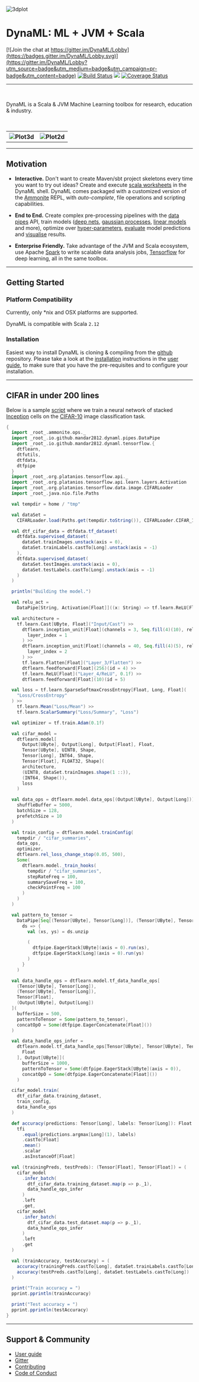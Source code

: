 ![3dplot](docs-old/images/dynaml_logo3.png)

# DynaML: ML + JVM + Scala


[![Join the chat at https://gitter.im/DynaML/Lobby](https://badges.gitter.im/DynaML/Lobby.svg)](https://gitter.im/DynaML/Lobby?utm_source=badge&utm_medium=badge&utm_campaign=pr-badge&utm_content=badge) [![Build Status](https://travis-ci.org/transcendent-ai-labs/DynaML.svg?branch=master)](https://travis-ci.org/transcendent-ai-labs/DynaML) [![](https://jitpack.io/v/transcendent-ai-labs/DynaML.svg)](https://jitpack.io/#transcendent-ai-labs/DynaML)
[![Coverage Status](https://coveralls.io/repos/github/transcendent-ai-labs/DynaML/badge.svg)](https://coveralls.io/github/transcendent-ai-labs/DynaML)

------------------

<br/>

DynaML is a Scala & JVM Machine Learning toolbox for research, education & industry.

<br/>

<table>
    <tr>
        <th> <img src="docs-old/images/plot3dsmall.jpeg" alt="Plot3d"> </th> 
        <th> <img src="docs-old/images/plots_small.png" alt="Plot2d"> </th>
    </tr>
</table>


------------------

## Motivation


 - __Interactive.__ Don't want to create Maven/sbt project skeletons
 every time you want to try out ideas? Create and execute [scala worksheets](scripts/randomvariables.sc) 
 in the DynaML shell. DynaML comes packaged with a customized version of the [Ammonite](http://ammonite.io) REPL, 
 with *auto-complete*, file operations and scripting capabilities.  
 
 - __End to End.__ Create complex pre-processing pipelines with the [data pipes](https://transcendent-ai-labs.github.io/DynaML/pipes/pipes/) API, 
 train models ([deep nets](scripts/cifar.sc), [gaussian processes](https://transcendent-ai-labs.github.io/DynaML/core/core_gp/), 
 [linear models](https://transcendent-ai-labs.github.io/DynaML/core/core_glm/) and more), 
 optimize over [hyper-parameters](https://transcendent-ai-labs.github.io/DynaML/core/core_opt_global/), 
 [evaluate](https://transcendent-ai-labs.github.io/DynaML/core/core_model_evaluation/) model predictions and 
 [visualise](https://transcendent-ai-labs.github.io/DynaML/core/core_graphics/) results.
 
 - __Enterprise Friendly.__ Take advantage of the JVM and Scala ecosystem, use Apache [Spark](https://spark.apache.org) 
 to write scalable data analysis jobs, [Tensorflow](http://tensorflow.org) for deep learning, all in the same toolbox.

------------------

## Getting Started

### Platform Compatibility

Currently, only *nix and OSX platforms are supported.

DynaML is compatible with Scala `2.12`

### Installation

Easiest way to install DynaML is cloning & compiling from the [github](/) repository. Please take a look at 
the [installation](https://transcendent-ai-labs.github.io/DynaML/installation/installation/) instructions in the 
[user guide](https://transcendent-ai-labs.github.io/DynaML/), to make sure that you have the pre-requisites 
and to configure your installation.

------------------

## CIFAR in under 200 lines

Below is a sample [script](scripts/cifar.sc) where we train a neural network of stacked 
[Inception](https://arxiv.org/pdf/1409.4842.pdf) cells on the [CIFAR-10](https://en.wikipedia.org/wiki/CIFAR-10)
image classification task.

```scala
{
  import _root_.ammonite.ops._
  import _root_.io.github.mandar2812.dynaml.pipes.DataPipe
  import _root_.io.github.mandar2812.dynaml.tensorflow.{
    dtflearn,
    dtfutils,
    dtfdata,
    dtfpipe
  }
  import _root_.org.platanios.tensorflow.api._
  import _root_.org.platanios.tensorflow.api.learn.layers.Activation
  import _root_.org.platanios.tensorflow.data.image.CIFARLoader
  import _root_.java.nio.file.Paths

  val tempdir = home / "tmp"

  val dataSet =
    CIFARLoader.load(Paths.get(tempdir.toString()), CIFARLoader.CIFAR_10)

  val dtf_cifar_data = dtfdata.tf_dataset(
    dtfdata.supervised_dataset(
      dataSet.trainImages.unstack(axis = 0),
      dataSet.trainLabels.castTo[Long].unstack(axis = -1)
    ),
    dtfdata.supervised_dataset(
      dataSet.testImages.unstack(axis = 0),
      dataSet.testLabels.castTo[Long].unstack(axis = -1)
    )
  )

  println("Building the model.")

  val relu_act =
    DataPipe[String, Activation[Float]]((x: String) => tf.learn.ReLU[Float](x))

  val architecture =
    tf.learn.Cast[UByte, Float]("Input/Cast") >>
      dtflearn.inception_unit[Float](channels = 3, Seq.fill(4)(10), relu_act)(
        layer_index = 1
      ) >>
      dtflearn.inception_unit[Float](channels = 40, Seq.fill(4)(5), relu_act)(
        layer_index = 2
      ) >>
      tf.learn.Flatten[Float]("Layer_3/Flatten") >>
      dtflearn.feedforward[Float](256)(id = 4) >>
      tf.learn.ReLU[Float]("Layer_4/ReLU", 0.1f) >>
      dtflearn.feedforward[Float](10)(id = 5)

  val loss = tf.learn.SparseSoftmaxCrossEntropy[Float, Long, Float](
    "Loss/CrossEntropy"
  ) >>
    tf.learn.Mean("Loss/Mean") >>
    tf.learn.ScalarSummary("Loss/Summary", "Loss")

  val optimizer = tf.train.Adam(0.1f)

  val cifar_model =
    dtflearn.model[
      Output[UByte], Output[Long], Output[Float], Float, 
      Tensor[UByte], UINT8, Shape, 
      Tensor[Long], INT64, Shape, 
      Tensor[Float], FLOAT32, Shape](
      architecture,
      (UINT8, dataSet.trainImages.shape(1 ::)),
      (INT64, Shape()),
      loss
    )

  val data_ops = dtflearn.model.data_ops[(Output[UByte], Output[Long])](
    shuffleBuffer = 5000,
    batchSize = 128,
    prefetchSize = 10
  )

  val train_config = dtflearn.model.trainConfig(
    tempdir / "cifar_summaries",
    data_ops,
    optimizer,
    dtflearn.rel_loss_change_stop(0.05, 500),
    Some(
      dtflearn.model._train_hooks(
        tempdir / "cifar_summaries",
        stepRateFreq = 100,
        summarySaveFreq = 100,
        checkPointFreq = 100
      )
    )
  )

  val pattern_to_tensor =
    DataPipe[Seq[(Tensor[UByte], Tensor[Long])], (Tensor[UByte], Tensor[Long])](
      ds => {
        val (xs, ys) = ds.unzip

        (
          dtfpipe.EagerStack[UByte](axis = 0).run(xs),
          dtfpipe.EagerStack[Long](axis = 0).run(ys)
        )
      }
    )

  val data_handle_ops = dtflearn.model.tf_data_handle_ops[
    (Tensor[UByte], Tensor[Long]),
    (Tensor[UByte], Tensor[Long]),
    Tensor[Float],
    (Output[UByte], Output[Long])
  ](
    bufferSize = 500,
    patternToTensor = Some(pattern_to_tensor),
    concatOpO = Some(dtfpipe.EagerConcatenate[Float]())
  )

  val data_handle_ops_infer =
    dtflearn.model.tf_data_handle_ops[Tensor[UByte], Tensor[UByte], Tensor[
      Float
    ], Output[UByte]](
      bufferSize = 1000,
      patternToTensor = Some(dtfpipe.EagerStack[UByte](axis = 0)),
      concatOpO = Some(dtfpipe.EagerConcatenate[Float]())
    )

  cifar_model.train(
    dtf_cifar_data.training_dataset,
    train_config,
    data_handle_ops
  )

  def accuracy(predictions: Tensor[Long], labels: Tensor[Long]): Float =
    tfi
      .equal(predictions.argmax[Long](1), labels)
      .castTo[Float]
      .mean()
      .scalar
      .asInstanceOf[Float]

  val (trainingPreds, testPreds): (Tensor[Float], Tensor[Float]) = (
    cifar_model
      .infer_batch(
        dtf_cifar_data.training_dataset.map(p => p._1),
        data_handle_ops_infer
      )
      .left
      .get,
    cifar_model
      .infer_batch(
        dtf_cifar_data.test_dataset.map(p => p._1),
        data_handle_ops_infer
      )
      .left
      .get
  )

  val (trainAccuracy, testAccuracy) = (
    accuracy(trainingPreds.castTo[Long], dataSet.trainLabels.castTo[Long]),
    accuracy(testPreds.castTo[Long], dataSet.testLabels.castTo[Long])
  )

  print("Train accuracy = ")
  pprint.pprintln(trainAccuracy)

  print("Test accuracy = ")
  pprint.pprintln(testAccuracy)
}
```

------------------


## Support & Community

 - [User guide](https://transcendent-ai-labs.github.io/DynaML/)
 - [Gitter](https://gitter.im/DynaML/Lobby?utm_source=badge&utm_medium=badge&utm_campaign=pr-badge&utm_content=badge)
 - [Contributing](https://github.com/transcendent-ai-labs/DynaML/blob/master/CONTRIBUTING.md)
 - [Code of Conduct](https://github.com/transcendent-ai-labs/DynaML/blob/master/CODE_OF_CONDUCT.md)
